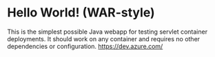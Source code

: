 Hello World! (WAR-style)
===============

This is the simplest possible Java webapp for testing servlet container deployments.  It should work on any container and requires no other dependencies or configuration.
https://dev.azure.com/
